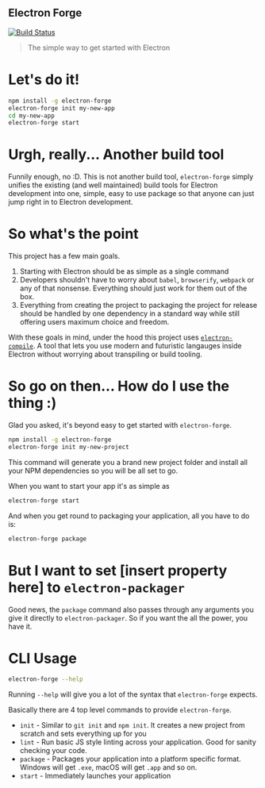 Electron Forge
--------------
[![Build Status](https://travis-ci.org/MarshallOfSound/electron-forge.svg?branch=master)](https://travis-ci.org/MarshallOfSound/electron-forge)

> The simple way to get started with Electron

# Let's do it!

```bash
npm install -g electron-forge
electron-forge init my-new-app
cd my-new-app
electron-forge start
```

# Urgh, really...  Another build tool

Funnily enough, no :D.  This is not another build tool, `electron-forge` simply
unifies the existing (and well maintained) build tools for Electron development
into one, simple, easy to use package so that anyone can just jump right in
to Electron development.

# So what's the point

This project has a few main goals.

1. Starting with Electron should be as simple as a single command
2. Developers shouldn't have to worry about `babel`, `browserify`, `webpack` or
any of that nonsense.  Everything should just work for them out of the box.
3. Everything from creating the project to packaging the project for release
should be handled by one dependency in a standard way while still offering users
maximum choice and freedom.

With these goals in mind, under the hood this project uses
[`electron-compile`](https://github.com/electron/electron-compile).  A tool
that lets you use modern and futuristic langauges inside Electron without
worrying about transpiling or build tooling.

# So go on then... How do I use the thing :)

Glad you asked, it's beyond easy to get started with `electron-forge`.

```bash
npm install -g electron-forge
electron-forge init my-new-project
```

This command will generate you a brand new project folder and install all your
NPM dependencies so you will be all set to go.

When you want to start your app it's as simple as

```bash
electron-forge start
```

And when you get round to packaging your application, all you have to do is:

```bash
electron-forge package
```

# But I want to set [insert property here] to `electron-packager`

Good news, the `package` command also passes through any arguments you give it
directly to `electron-packager`.  So if you want the all the power, you have it.

# CLI Usage

```bash
electron-forge --help
```

Running `--help` will give you a lot of the syntax that `electron-forge` expects.

Basically there are 4 top level commands to provide `electron-forge`.
* `init` - Similar to `git init` and `npm init`.  It creates a new project from
scratch and sets everything up for you
* `lint` - Run basic JS style linting across your application.  Good for sanity
checking your code.
* `package` - Packages your application into a platform specific format.  Windows
will get `.exe`, macOS will get `.app` and so on.
* `start` - Immediately launches your application
